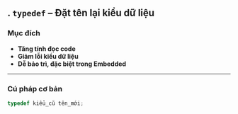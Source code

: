 ## . `typedef` – Đặt tên lại kiểu dữ liệu

### Mục đích
- **Tăng tính đọc code**
- **Giảm lỗi kiểu dữ liệu**
- **Dễ bảo trì, đặc biệt trong Embedded**

---

### Cú pháp cơ bản
```c
typedef kiểu_cũ tên_mới;